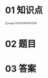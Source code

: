 # 01 知识点

<img src="https://cvp.oss-cn-shanghai.aliyuncs.com/202503091540419.png" alt="image-20250309154013286" style="zoom:50%;" />





# 02 题目



# 03 答案

